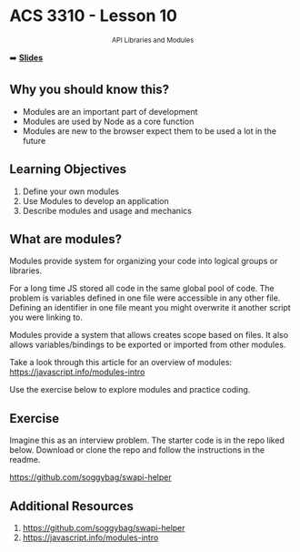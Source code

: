<!-- .slide: data-background="./Images/header.svg" data-background-repeat="none" data-background-size="40% 40%" data-background-position="center 10%" class="header" -->
# ACS 3310 - Lesson 10

<small style="display:block;text-align:center">API Libraries and Modules</small>

<!-- Put a link to the slides so that students can find them -->

➡️ [**Slides**](/Syllabus-Template/Slides/Lesson1.html ':ignore')

<!-- > -->

## Why you should know this?

- Modules are an important part of development
- Modules are used by Node as a core function
- Modules are new to the browser expect them to be used a lot in the future

## Learning Objectives 

1. Define your own modules
1. Use Modules to develop an application
1. Describe modules and usage and mechanics

## What are modules? 

Modules provide system for organizing your code into logical groups or libraries. 

For a long time JS stored all code in the same global pool of code. The problem is variables defined in one file were accessible in any other file. Defining an identifier in one file meant you might overwrite it another script you were linking to. 

Modules provide a system that allows creates scope based on files. It also allows variables/bindings to be exported or imported from other modules. 

Take a look through this article for an overview of modules: https://javascript.info/modules-intro

Use the exercise below to explore modules and practice coding.  

## Exercise 

Imagine this as an interview problem. The starter code is in the repo liked below. Download or clone the repo and follow the instructions in the readme. 

https://github.com/soggybag/swapi-helper

## Additional Resources

1. https://github.com/soggybag/swapi-helper
1. https://javascript.info/modules-intro

<!-- 
## Minute-by-Minute [OPTIONAL]

| **Elapsed** | **Time**  | **Activity**              |
| ----------- | --------- | ------------------------- |
| 0:00        | 0:05      | Objectives                |
| 0:05        | 0:15      | Overview                  |
| 0:20        | 0:30      | In Class Activity I       |
| 0:50        | 0:10      | BREAK                     |
| 1:00        | 0:45      | In Class Activity II      |
| 1:45        | 0:05      | Wrap up review objectives |
| TOTAL       | 1:50      | -                         | -->
